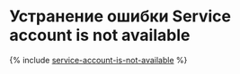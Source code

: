 # Устранение ошибки Service account is not available

{% include [service-account-is-not-available](../../iam/known-issues/service-account-is-not-available.md) %}